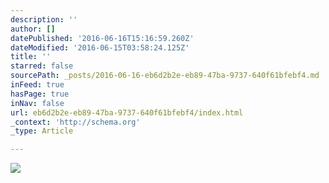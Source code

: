 ```yaml
---
description: ''
author: []
datePublished: '2016-06-16T15:16:59.260Z'
dateModified: '2016-06-15T03:58:24.125Z'
title: ''
starred: false
sourcePath: _posts/2016-06-16-eb6d2b2e-eb89-47ba-9737-640f61bfebf4.md
inFeed: true
hasPage: true
inNav: false
url: eb6d2b2e-eb89-47ba-9737-640f61bfebf4/index.html
_context: 'http://schema.org'
_type: Article

---
```

![](https://the-grid-user-content.s3-us-west-2.amazonaws.com/99c1cf9a-5193-4d33-a621-7581f0a4ef07.jpg)